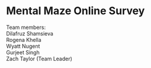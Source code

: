 # Mental Maze Online Survey

Team members: <br>
Dilafruz Shamsieva <br>
Rogena Khella <br>
Wyatt Nugent <br>
Gurjeet Singh <br>
Zach Taylor (Team Leader)


